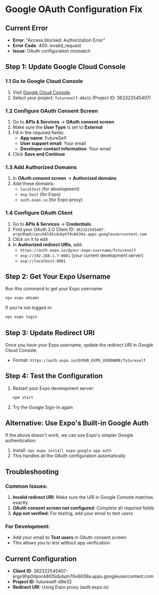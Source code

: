 # Google OAuth Configuration Fix

## Current Error
- **Error**: "Access blocked: Authorization Error"
- **Error Code**: 400: invalid_request
- **Issue**: OAuth configuration mismatch

## Step 1: Update Google Cloud Console

### 1.1 Go to Google Cloud Console
1. Visit [Google Cloud Console](https://console.cloud.google.com/)
2. Select your project: `futureself-d8e32` (Project ID: 362322545407)

### 1.2 Configure OAuth Consent Screen
1. Go to **APIs & Services** → **OAuth consent screen**
2. Make sure the **User Type** is set to **External**
3. Fill in the required fields:
   - **App name**: FutureSelf
   - **User support email**: Your email
   - **Developer contact information**: Your email
4. Click **Save and Continue**

### 1.3 Add Authorized Domains
1. In **OAuth consent screen** → **Authorized domains**
2. Add these domains:
   - `localhost` (for development)
   - `exp.host` (for Expo)
   - `auth.expo.io` (for Expo proxy)

### 1.4 Configure OAuth Client
1. Go to **APIs & Services** → **Credentials**
2. Find your OAuth 2.0 Client ID: `362322545407-ergo9hp0itpnck8l05idubph79v6639a.apps.googleusercontent.com`
3. Click on it to edit
4. In **Authorized redirect URIs**, add:
   - `https://auth.expo.io/@your-expo-username/futureself`
   - `exp://192.168.1.7:8081` (your current development server)
   - `exp://localhost:8081`

## Step 2: Get Your Expo Username

Run this command to get your Expo username:
```bash
npx expo whoami
```

If you're not logged in:
```bash
npx expo login
```

## Step 3: Update Redirect URI

Once you have your Expo username, update the redirect URI in Google Cloud Console:
- Format: `https://auth.expo.io/@YOUR_EXPO_USERNAME/futureself`

## Step 4: Test the Configuration

1. Restart your Expo development server:
   ```bash
   npm start
   ```

2. Try the Google Sign-In again

## Alternative: Use Expo's Built-in Google Auth

If the above doesn't work, we can use Expo's simpler Google authentication:

1. Install: `npx expo install expo-google-app-auth`
2. This handles all the OAuth configuration automatically

## Troubleshooting

### Common Issues:
1. **Invalid redirect URI**: Make sure the URI in Google Console matches exactly
2. **OAuth consent screen not configured**: Complete all required fields
3. **App not verified**: For testing, add your email to test users

### For Development:
- Add your email to **Test users** in OAuth consent screen
- This allows you to test without app verification

## Current Configuration
- **Client ID**: 362322545407-ergo9hp0itpnck8l05idubph79v6639a.apps.googleusercontent.com
- **Project ID**: futureself-d8e32
- **Redirect URI**: Using Expo proxy (auth.expo.io)

